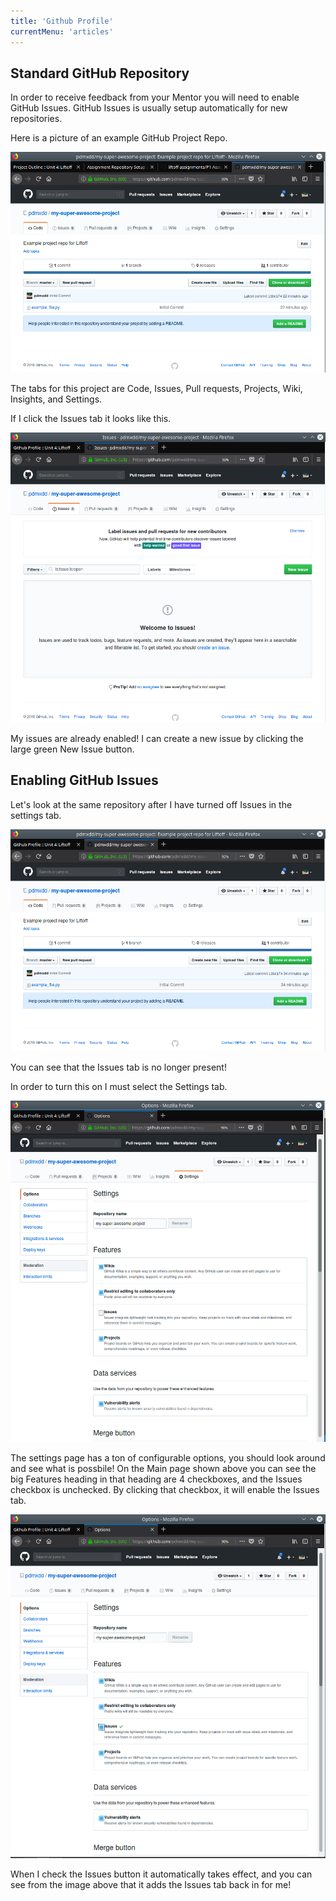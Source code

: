 ```yaml
---
title: 'Github Profile'
currentMenu: 'articles'
---
```


## Standard GitHub Repository

In order to receive feedback from your Mentor you will need to enable GitHub Issues. GitHub Issues is usually setup automatically for new repositories.

Here is a picture of an example GitHub Project Repo.

![Example GitHub Project Repo](../../images/github_issues_1.png)

The tabs for this project are Code, Issues, Pull requests, Projects, Wiki, Insights, and Settings.

If I click the Issues tab it looks like this.

![Example GitHub Project Issues](../../images/github_issues_2.png)

My issues are already enabled! I can create a new issue by clicking the large green New Issue button.

## Enabling GitHub Issues

Let's look at the same repository after I have turned off Issues in the settings tab.

![Example GitHub Project Repo](../../images/github_issues_3.png)

You can see that the Issues tab is no longer present!

In order to turn this on I must select the Settings tab.

![Example GitHub Project Settings](../../images/github_issues_4.png)

The settings page has a ton of configurable options, you should look around and see what is possbile! On the Main page shown above you can see the big Features heading in that heading are 4 checkboxes, and the Issues checkbox is unchecked. By clicking that checkbox, it will enable the Issues tab.

![Example GitHub Project Issues Settings](../../images/github_issues_5.png)

When I check the Issues button it automatically takes effect, and you can see from the image above that it adds the Issues tab back in for me!